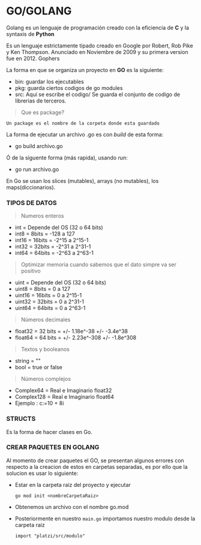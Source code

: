 # GO/GOLANG

Golang es un lenguaje de programación creado con la eficiencia de **C** y la syntaxis de **Python**

Es un lenguaje estrictamente tipado creado en Google por Robert, Rob Pike y Ken Thompson. Anunciado en Noviembre de 2009 y su primera version fue en 2012. Gophers

La forma en que se organiza un proyecto en **GO** es la siguiente:
 * bin: guardar los ejecutables
 * pkg: guarda ciertos codigos de go modules
 * src: Aquí se escribe el codigo/ Se guarda el conjunto de codigo de librerias de terceros.

> Que es package?
 
    Un package es el nombre de la corpeta donde esta guardado

 La forma de ejecutar un archivo .go es con *build* de esta forma:
 * go build archivo.go

 Ó de la siguente forma (más rapida), usando *run*:
 * go run archivo.go

En Go se usan los slices (mutables), arrays (no mutables), los maps(diccionarios).

### TIPOS DE DATOS

> Numeros enteros
  
* int = Depende del OS (32 o 64 bits)
* int8 = 8bits = -128 a 127
* int16 = 16bits = -2^15 a 2^15-1
* int32 = 32bits = -2^31 a 2^31-1
* int64 = 64bits = -2^63 a 2^63-1

>Optimizar memoria cuando sabemos que el dato simpre va ser positivo

* uint = Depende del OS (32 o 64 bits)
* uint8 = 8bits = 0 a 127
* uint16 = 16bits = 0 a 2^15-1
* uint32 = 32bits = 0 a 2^31-1
* uint64 = 64bits = 0 a 2^63-1

>Números decimales
* float32 = 32 bits = +/- 1.18e^-38 +/- -3.4e^38
* float64 = 64 bits = +/- 2.23e^-308 +/- -1.8e^308

>Textos y booleanos
* string = ""
* bool = true or false

>Números complejos
* Complex64 = Real e Imaginario float32
* Complex128 = Real e Imaginario float64
* Ejemplo : c:=10 + 8i

### STRUCTS
Es la forma de hacer clases en Go.

### CREAR PAQUETES EN GOLANG
Al momento de crear paquetes el GO, se presentan algunos errores con respecto a la creacion de estos en carpetas separadas, es por ello que la solucion es usar lo siguiente:

* Estar en la carpeta raiz del proyecto y ejecutar
    
    `go mod init <nombreCarpetaRaiz>`

* Obtenemos un archivo con el nombre go.mod
* Posteriormente en nuestro `main.go` importamos nuestro modulo desde la carpeta raiz

    `import "platzi/src/modulo"`